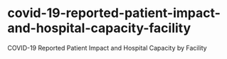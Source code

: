 # covid-19-reported-patient-impact-and-hospital-capacity-facility
COVID-19 Reported Patient Impact and Hospital Capacity by Facility
